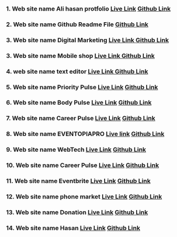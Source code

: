 ### 1. Web site name Ali hasan protfolio [Live Link](https://ali-hasan-portfolio.surge.sh) [Github Link](https://github.com/DeveloperAlihasan404439/Ali-Hasan-Protfolio)
### 2. Web site name Github Readme File  [Github Link](https://github.com/DeveloperAlihasan404439/DeveloperAlihasan404439)
### 3. Web site name Digital Marketing [Live Link ](https://build-with-innovation-private-limited-task.surge.sh/) [Github Link](https://github.com/DeveloperAlihasan404439/DevTown-Internship-Client)
### 3. Web site name Mobile shop [Live Link ](https://internship-task-devonw-alihasan.surge.sh) [Github Link](https://github.com/DeveloperAlihasan404439/Mobile-Shop-internship-task)
### 4. web site name text editor [Live Link ](https://celebrare-team-assignment-alihasna.surge.sh) [Github Link](https://github.com/DeveloperAlihasan404439/celebrare-team-assignment-alihasna.surge.sh)
### 5. Web site name Priority Pulse [Live Link](https://task-scc-menagement-platform.surge.sh) [Github Link](https://github.com/DeveloperAlihasan404439/scc-tack-menagement)
### 6. Web site name Body Pulse [Live Link](https://bodypulse-assignament-12.surge.sh) [Github Link](https://github.com/DeveloperAlihasan404439/Body-pulse-client-site/tree/main)
### 7. Web site name Career Pulse [Live Link](https://authfirebaseassignament11.web.app) [Github Link](https://github.com/DeveloperAlihasan404439/careee-pulse-client-site) 
### 8. Web site name EVENTOPIAPRO [Live link](https://event-menagement-surge.surge.sh) [Github Link](https://github.com/DeveloperAlihasan404439/event-management)
### 9. Web site name WebTech [Live Link](https://brand-shop-fccb4.web.app) [Github Link](https://github.com/DeveloperAlihasan404439/brand-shiop-10)
### 10. Web site name Career Pulse [Live Link](https://authfirebaseassignament11.web.app) [Github Link](https://github.com/DeveloperAlihasan404439/Career-pulse-11?tab=readme-ov-file)
### 11. Web site name Eventbrite [Live Link](https://communitd-cultural.surge.sh) [Github Link](https://github.com/DeveloperAlihasan404439/Communitd-and-Cultural-Cliend)
### 12. Web site name phone market [Live Link](https://github.com/DeveloperAlihasan404439/phone-market) [Github Link](https://64ef9cab6e94e873d246eb16--rainbow-cheesecake-004d72.netlify.app/)
### 13. Web site name Donation [Live Link](https://donation-projact.surge.sh/) [Github Link](https://github.com/DeveloperAlihasan404439/donation-projact)
### 14. Web site name Hasan [Live Link](https://practics-project-46.surge.sh) [Github Link](https://github.com/DeveloperAlihasan404439/practics-projact)
